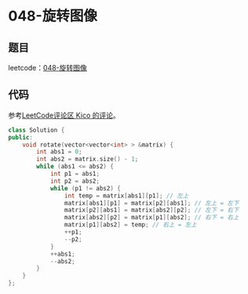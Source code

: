 # 048-旋转图像

## 题目

leetcode：[048-旋转图像](https://leetcode-cn.com/problems/rotate-image/)

## 代码

参考[LeetCode评论区 Kico 的评论](https://leetcode-cn.com/problems/rotate-image/comments/45067)。

```c++
class Solution {
public:
    void rotate(vector<vector<int> > &matrix) {
        int abs1 = 0;
        int abs2 = matrix.size() - 1;
        while (abs1 <= abs2) {
            int p1 = abs1;
            int p2 = abs2;
            while (p1 != abs2) {
                int temp = matrix[abs1][p1]; // 左上
                matrix[abs1][p1] = matrix[p2][abs1]; // 左上 = 左下
                matrix[p2][abs1] = matrix[abs2][p2]; // 左下 = 右下
                matrix[abs2][p2] = matrix[p1][abs2]; // 右下 = 右上
                matrix[p1][abs2] = temp; // 右上 = 左上
                ++p1;
                --p2;
            }
            ++abs1;
            --abs2;
        }
    }
};
```

